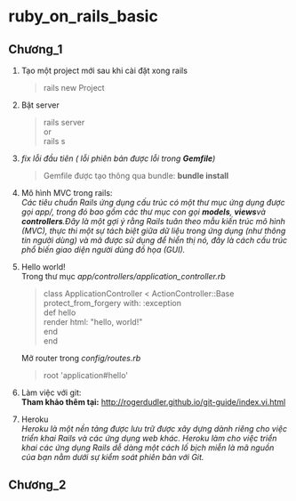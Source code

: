 # ruby_on_rails_basic

## Chương_1
1. Tạo một project mới sau khi cài đặt xong rails  
    > rails new Project  
2. Bật server  
    > rails server  
    or  
    > rails s  
3. *fix lỗi đầu tiên ( lỗi phiên bản được lỗi trong **Gemfile**)*  
    > Gemfile được tạo thông qua bundle:  **bundle install**
4. Mô hình MVC trong rails:  
  _Các tiêu chuẩn Rails ứng dụng cấu trúc có một thư mục ứng dụng được gọi app/, trong đó bao gồm các thư mục con gọi **models**, **views**và **controllers**.Đây là một gợi ý rằng Rails tuân theo mẫu kiến trúc mô hình (MVC), thực thi một sự tách biệt giữa dữ liệu trong ứng dụng (như thông tin người dùng) và mã được sử dụng để hiển thị nó, đây là cách cấu trúc phổ biến giao diện người dùng đồ họa (GUI)._  

5. Hello world!  
   Trong thư mục *app/controllers/application_controller.rb*  
   > class ApplicationController < ActionController::Base  
   > protect_from_forgery with: :exception  
   > def hello  
   >    render html: "hello, world!"  
   > end  
   >end
     
   Mở router trong *config/routes.rb*  
   > root 'application#hello'  
 6. Làm việc với git:  
    **Tham khảo thêm tại:** http://rogerdudler.github.io/git-guide/index.vi.html  
 7. Heroku  
      *Heroku là một nền tảng được lưu trữ được xây dựng dành riêng cho việc triển khai Rails và các ứng dụng web khác. Heroku làm cho việc triển khai các ứng dụng Rails dễ dàng một cách lố bịch miễn là mã nguồn của bạn nằm dưới sự kiểm soát phiên bản với Git.*  


      
## Chương_2 
